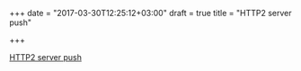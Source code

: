 +++
date = "2017-03-30T12:25:12+03:00"
draft = true
title = "HTTP2 server push"

+++

<p><a href="https://blog.golang.org/h2push">HTTP2 server push</a></p>